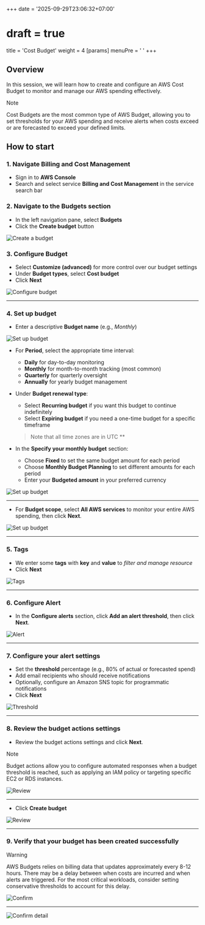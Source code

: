 +++
date = '2025-09-29T23:06:32+07:00'
# draft = true
title = 'Cost Budget'
weight = 4
[params]
  menuPre = '<i class="fa-solid fa-money-bill-trend-up"></i> '
+++

## Overview

In this session, we will learn how to create and configure an AWS Cost Budget to monitor and manage our AWS spending effectively.

> [!NOTE]
> Cost Budgets are the most common type of AWS Budget, allowing you to set thresholds for your AWS spending and receive alerts when costs exceed or are forecasted to exceed your defined limits.

## How to start

### 1. Navigate Billing and Cost Management

- Sign in to **AWS Console**
- Search and select service **Billing and Cost Management** in the service search bar

### 2. Navigate to the Budgets section

- In the left navigation pane, select **Budgets**
- Click the **Create budget** button

![Create a budget](/images/FirstCloudJourney/01-Cost-Management-With-AWS-Budget/02-Cost-Budget/1-create-budget.png)

### 3. Configure Budget

- Select **Customize (advanced)** for more control over our budget settings
- Under **Budget types**, select **Cost budget**
- Click **Next**

![Configure budget](/images/FirstCloudJourney/01-Cost-Management-With-AWS-Budget/02-Cost-Budget/2-choose-budget-type.png)

---

### 4. Set up budget

- Enter a descriptive **Budget name** (e.g., *Monthly*)

![Set up budget](/images/FirstCloudJourney/01-Cost-Management-With-AWS-Budget/02-Cost-Budget/3-step2-detail.png)

- For **Period**, select the appropriate time interval:

    - **Daily** for day-to-day monitoring
    - **Monthly** for month-to-month tracking (most common)
    - **Quarterly** for quarterly oversight
    - **Annually** for yearly budget management

- Under **Budget renewal type**:

    - Select **Recurring budget** if you want this budget to continue indefinitely
    - Select **Expiring budget** if you need a one-time budget for a specific timeframe
    > Note that all time zones are in UTC
**
- In the **Specify your monthly budget** section:

    - Choose **Fixed** to set the same budget amount for each period
    - Choose **Monthly Budget Planning** to set different amounts for each period
    - Enter your **Budgeted amount** in your preferred currency

![Set up budget](/images/FirstCloudJourney/01-Cost-Management-With-AWS-Budget/02-Cost-Budget/4-budget-amount.png)

---

- For **Budget scope**, select **All AWS services** to monitor your entire AWS spending, then click **Next**.

![Set up budget](/images/FirstCloudJourney/01-Cost-Management-With-AWS-Budget/02-Cost-Budget/5-budget-amount2.png)

---

### 5. Tags

- We enter some **tags** with **key** and **value** to _filter and manage resource_
- Click **Next**

![Tags](/images/FirstCloudJourney/01-Cost-Management-With-AWS-Budget/02-Cost-Budget/6-tag.png)

---

### 6. Configure Alert

- In the **Configure alerts** section, click **Add an alert threshold**, then click **Next**.

![Alert](/images/FirstCloudJourney/01-Cost-Management-With-AWS-Budget/02-Cost-Budget/7-alert.png)

---

### 7. Configure your alert settings

- Set the **threshold** percentage (e.g., 80% of actual or forecasted spend)
- Add email recipients who should receive notifications
- Optionally, configure an Amazon SNS topic for programmatic notifications
- Click **Next**

![Threshold](/images/FirstCloudJourney/01-Cost-Management-With-AWS-Budget/02-Cost-Budget/8-threshold.png)

---

### 8. Review the budget actions settings

- Review the budget actions settings and click **Next**.

> [!NOTE]
> Budget actions allow you to configure automated responses when a budget threshold is reached, such as applying an IAM policy or targeting specific EC2 or RDS instances.

![Review](/images/FirstCloudJourney/01-Cost-Management-With-AWS-Budget/02-Cost-Budget/9-review.png)

---

- Click **Create budget**

![Review](/images/FirstCloudJourney/01-Cost-Management-With-AWS-Budget/02-Cost-Budget/10-review2.png)

---

### 9. Verify that your budget has been created successfully

> [!WARNING]
> AWS Budgets relies on billing data that updates approximately every 8-12 hours. There may be a delay between when costs are incurred and when alerts are triggered. For the most critical workloads, consider setting conservative thresholds to account for this delay.

![Confirm](/images/FirstCloudJourney/01-Cost-Management-With-AWS-Budget/02-Cost-Budget/11-confirm.png)

---

![Confirm detail](/images/FirstCloudJourney/01-Cost-Management-With-AWS-Budget/02-Cost-Budget/12-view-detail.png)

